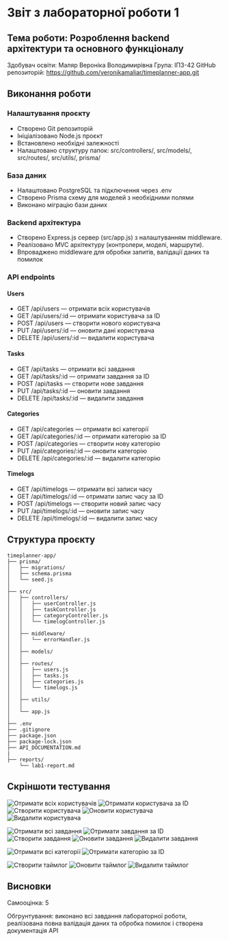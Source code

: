 # Звіт з лабораторної роботи 1

## Тема роботи: Розроблення backend архітектури та основного функціоналу

Здобувач освіти: Маляр Вероніка Володимирівна
Група: ІПЗ-42
GitHub репозиторій: https://github.com/veronikamaliar/timeplanner-app.git

## Виконання роботи

### Налаштування проєкту
- Створено Git репозиторій
- Ініціалізовано Node.js проєкт
- Встановлено необхідні залежності
- Налаштовано структуру папок: src/controllers/, src/models/, src/routes/, src/utils/, prisma/

### База даних
- Налаштовано PostgreSQL та підключення через .env
- Створено Prisma схему для моделей з необхідними полями
- Виконано міграцію бази даних

### Backend архітектура
- Створено Express.js сервер (src/app.js) з налаштуванням middleware.
- Реалізовано MVC архітектуру (контролери, моделі, маршрути).
- Впроваджено middleware для обробки запитів, валідації даних та помилок

### API endpoints

#### Users
- GET /api/users — отримати всіх користувачів
- GET /api/users/:id — отримати користувача за ID
- POST /api/users — створити нового користувача
- PUT /api/users/:id — оновити дані користувача
- DELETE /api/users/:id — видалити користувача

#### Tasks
- GET /api/tasks — отримати всі завдання
- GET /api/tasks/:id — отримати завдання за ID
- POST /api/tasks — створити нове завдання
- PUT /api/tasks/:id — оновити завдання
- DELETE /api/tasks/:id — видалити завдання

#### Categories
- GET /api/categories — отримати всі категорії
- GET /api/categories/:id — отримати категорію за ID
- POST /api/categories — створити нову категорію
- PUT /api/categories/:id — оновити категорію
- DELETE /api/categories/:id — видалити категорію

#### Timelogs
- GET /api/timelogs — отримати всі записи часу
- GET /api/timelogs/:id — отримати запис часу за ID
- POST /api/timelogs — створити новий запис часу
- PUT /api/timelogs/:id — оновити запис часу
- DELETE /api/timelogs/:id — видалити запис часу

## Структура проєкту

```
timeplanner-app/
├── prisma/
│   ├── migrations/           
│   ├── schema.prisma         
│   └── seed.js             
│
├── src/
│   ├── controllers/           
│   │   ├── userController.js
│   │   ├── taskController.js
│   │   ├── categoryController.js
│   │   └── timelogController.js
│   │
│   ├── middleware/           
│   │   └── errorHandler.js
│   │
│   ├── models/                
│   │ 
│   ├── routes/                
│   │   ├── users.js
│   │   ├── tasks.js
│   │   ├── categories.js
│   │   └── timelogs.js
│   │
│   ├── utils/                 
│   │
│   └── app.js              
│
├── .env                      
├── .gitignore                
├── package.json               
├── package-lock.json         
├── API_DOCUMENTATION.md  
|     
├── reports/
    └── lab1-report.md           

```

## Скріншоти тестування
![Отримати всіх користувачів](image.png)
![Отримати користувача за ID](image-1.png)
![Створити користувача](image-2.png)
![Оновити користувача](image-3.png)
![Видалити користувача](image-4.png)

![Отримати всі завдання](image-5.png)
![Отримати завдання за ID](image-6.png)
![Створити завдання](image-7.png)
![Оновити завдання](image-8.png)
![Видалити завдання](image-9.png)

![Отримати всі категорії](image-10.png)
![Отримати категорію за ID](image-11.png)

![Створити таймлог](image-12.png)
![Оновити таймлог](image-13.png)
![Видалити таймлог](image-14.png)

## Висновки

Самооцінка: 5

Обгрунтування: виконано всі завдання лабораторної роботи, реалізована повна валідація даних та обробка помилок і створена документація API
